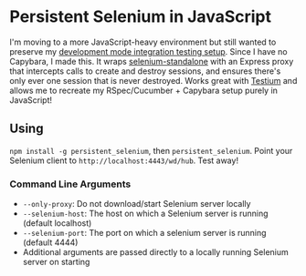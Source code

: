 # Persistent Selenium in JavaScript

I'm moving to a more JavaScript-heavy environment but still wanted to preserve
my [development mode integration testing setup](https://github.com/johnbintz/bintz-integration_testing_setup).
Since I have no Capybara, I made this. It wraps [selenium-standalone](https://github.com/vvo/selenium-standalone)
with an Express proxy that intercepts calls to create and destroy sessions,
and ensures there's only ever one session that is never destroyed. Works
great with [Testium](https://github.com/groupon/testium/) and allows me
to recreate my RSpec/Cucumber + Capybara setup purely in JavaScript!

## Using

`npm install -g persistent_selenium`, then `persistent_selenium`. Point
your Selenium client to `http://localhost:4443/wd/hub`. Test away!

### Command Line Arguments

* `--only-proxy`: Do not download/start Selenium server locally
* `--selenium-host`: The host on which a Selenium server is running (default localhost)
* `--selenium-port`: The port on which a selenium server is running (default 4444)
* Additional arguments are passed directly to a locally running Selenium server on starting
